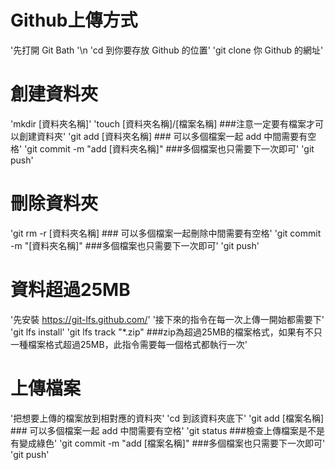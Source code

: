 # Github上傳方式
'先打開 Git Bath '\n
'cd 到你要存放 Github 的位置'
'git clone 你 Github 的網址'
# 創建資料夾
'mkdir [資料夾名稱]'
'touch [資料夾名稱]/[檔案名稱]  ###注意一定要有檔案才可以創建資料夾'
'git add [資料夾名稱]  ### 可以多個檔案一起 add 中間需要有空格'
'git commit -m "add [資料夾名稱]"  ###多個檔案也只需要下一次即可'
'git push'
# 刪除資料夾
'git rm -r [資料夾名稱]  ### 可以多個檔案一起刪除中間需要有空格'
'git commit -m "[資料夾名稱]"  ###多個檔案也只需要下一次即可'
'git push'
# 資料超過25MB
'先安裝 https://git-lfs.github.com/'
'接下來的指令在每一次上傳一開始都需要下'
'git lfs install'
'git lfs track "*.zip" ###zip為超過25MB的檔案格式，如果有不只一種檔案格式超過25MB，此指令需要每一個格式都執行一次'
# 上傳檔案
'把想要上傳的檔案放到相對應的資料夾'
'cd 到該資料夾底下'
'git add [檔案名稱]  ### 可以多個檔案一起 add 中間需要有空格'
'git status  ###檢查上傳檔案是不是有變成綠色'
'git commit -m "add [檔案名稱]"  ###多個檔案也只需要下一次即可'
'git push'

